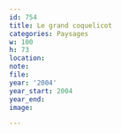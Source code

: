 ```yaml
---
id: 754
title: Le grand coquelicot
categories: Paysages
w: 100
h: 73
location:
note:
file:
year: '2004'
year_start: 2004
year_end:
image:

---
```

